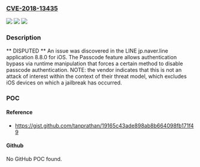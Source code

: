 ### [CVE-2018-13435](https://cve.mitre.org/cgi-bin/cvename.cgi?name=CVE-2018-13435)
![](https://img.shields.io/static/v1?label=Product&message=n%2Fa&color=blue)
![](https://img.shields.io/static/v1?label=Version&message=n%2Fa&color=blue)
![](https://img.shields.io/static/v1?label=Vulnerability&message=n%2Fa&color=brighgreen)

### Description

** DISPUTED ** An issue was discovered in the LINE jp.naver.line application 8.8.0 for iOS. The Passcode feature allows authentication bypass via runtime manipulation that forces a certain method to disable passcode authentication.  NOTE: the vendor indicates that this is not an attack of interest within the context of their threat model, which excludes iOS devices on which a jailbreak has occurred.

### POC

#### Reference
- https://gist.github.com/tanprathan/19165c43ade898ab8b664098fb171f49

#### Github
No GitHub POC found.

